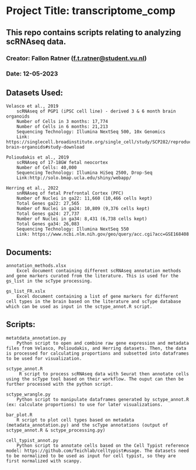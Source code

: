 # Project Title: transcriptome_comp
   
## This repo contains scripts relating to analyzing scRNAseq data.

### Creator: Fallon Ratner (f.t.ratner@student.vu.nl)

### Date: 12-05-2023

## Datasets Used:
    
    Velasco et al., 2019
        scRNAseq of PGP1 (iPSC cell line) - derived 3 & 6 month brain organoids
        Number of Cells in 3 months: 17,774
        Number of Cells in 6 months: 21,213
        Sequencing Technology: Illumina NextSeq 500, 10x Genomics
        Link: https://singlecell.broadinstitute.org/single_cell/study/SCP282/reproducible-brain-organoids#study-download

    Polioudakis et al., 2019
        scRNAseq of 17-18GW fetal neocortex
        Number of Cells: 40,000
        Sequencing Technology: Illumina HiSeq 2500, Drop-Seq
        Link:http://solo.bmap.ucla.edu/shiny/webapp/
    
    Herring et al., 2022
        snRNAseq of fetal Prefrontal Cortex (PFC)
        Number of Nuclei in ga22: 11,660 (10,466 cells kept)
        Total Genes ga22: 27,565
        Number of Nuclei in ga24: 10,809 (9,376 cells kept)
        Total Genes ga24: 27,737
        Number of Nuclei in ga34: 8,431 (6,738 cells kept)
        Total Genes ga34: 26,083
        Sequencing Technology: Illumina NextSeq 550
        Link: https://www.ncbi.nlm.nih.gov/geo/query/acc.cgi?acc=GSE168408

## Documents:
    annotation_methods.xlsx
        Excel document containing different scRNAseq annotation methods and gene markers curated from the literature. This is used for the gs_list in the scType processing.
    
    gs_list_FR.xslx
        Excel document containing a list of gene markers for different cell types in the brain based on the literature and scType database which can be used as input in the sctype_annot.R script. 

## Scripts:
    metatdata_annotation.py
        Python script to open and combine raw gene expression and metadata files from Velasco, Polioudakis, and Herring datasets. Then, the data is processed for calculating proportions and subsetted into dataframes to be used for visualization.
       
    sctype_annot.R
         R script to process scRNAseq data with Seurat then annotate cells using the scType tool based on their workflow. The ouput can then be further processed with the python script.
    
    sctype_wrangle.py
        Python script to manipulate dataframes generated by sctype_annot.R (ex: calculate proportions) to use for later visualizations. 
    
    bar_plot.R
        R script to plot cell types based on metadata (metadata_annotation.py) and the scType annotations (output of sctype_annot.R & sctype_processing.py)
    
    cell_typist_annot.py
        Python script to annotate cells based on the Cell Typist reference model: https://github.com/Teichlab/celltypist#usage. The datasets need to be normalized to be used as input for cell typist, so they are first normalized with scanpy. 